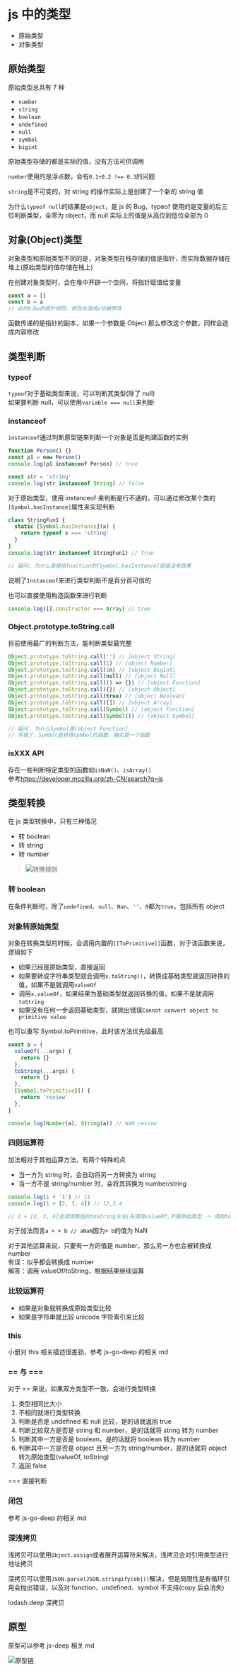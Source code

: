 # js 中的类型

- 原始类型
- 对象类型

## 原始类型

原始类型总共有 7 种

- `number`
- `string`
- `boolean`
- `undefined`
- `null`
- `symbol`
- `bigint`

原始类型存储的都是实际的值，没有方法可供调用

`number`使用的是浮点数，会有`0.1+0.2 !== 0.3`的问题

`string`是不可变的，对 string 的操作实际上是创建了一个新的 string 值

为什么`typeof null`的结果是`object`，是 js 的 Bug，typeof 使用的是变量的后三位判断类型，全零为 object，而 null 实际上的值是从高位到低位全部为 0

## 对象(Object)类型

对象类型和原始类型不同的是，对象类型在栈存储的值是指针，而实际数据存储在堆上(原始类型的值存储在栈上)

在创建对象类型时，会在堆中开辟一个空间，将指针赋值给变量

```javascript
const a = []
const b = a
// 此时b与a的指针相同，修改会造成a也被修改
```

函数传递的是指针的副本，如果一个参数是 Object 那么修改这个参数，同样会造成内容修改

## 类型判断

### typeof

`typeof`对于基础类型来说，可以判断其类型(除了 null)  
如果要判断 null，可以使用`variable === null`来判断

### instanceof

`instanceof`通过判断原型链来判断一个对象是否是构建函数的实例

```javascript
function Person() {}
const p1 = new Person()
console.log(p1 instanceof Person) // true

const str = 'string'
console.log(str instanceof String) // false
```

对于原始类型，使用 instanceof 来判断是行不通的，可以通过修改某个类的`[Symbol.hasInstance]`属性来实现判断

```javascript
class StringFun1 {
  static [Symbol.hasInstance](x) {
    return typeof x === 'string'
  }
}
console.log(str instanceof StringFun1) // true

// 疑问: 为什么直接给function的[Symbol.hasInstance]赋值没有效果
```

说明了`Instanceof`来进行类型判断不是百分百可信的

也可以直接使用构造函数来进行判断

```javascript
console.log([].constructor === Array) // true
```

### Object.prototype.toString.call

目前使用最广的判断方法，能判断类型最完整

```javascript
Object.prototype.toString.call('') // [object String]
Object.prototype.toString.call(1) // [object Number]
Object.prototype.toString.call(1n) // [object BigInt]
Object.prototype.toString.call(null) // [object Null]
Object.prototype.toString.call(() => {}) // [object Function]
Object.prototype.toString.call({}) // [object Object]
Object.prototype.toString.call(true) // [object Boolean]
Object.prototype.toString.call([]) // [object Array]
Object.prototype.toString.call(Symbol) // [object Function]
Object.prototype.toString.call(Symbol()) // [object Symbol]

// 疑问: 为什么Symbol是[object Function]
// 写错了，Symbol是获得symbol的函数，确实是一个函数
```

### isXXX API

存在一些判断特定类型的函数如`isNaN()`、`isArray()`  
参考<https://developer.mozilla.org/zh-CN/search?q=is>

## 类型转换

在 js 类型转换中，只有三种情况

- 转 boolean
- 转 string
- 转 number

> ![转换规则](https://p3-juejin.byteimg.com/tos-cn-i-k3u1fbpfcp/2f95e584fb4f49968527a982041d3e4e~tplv-k3u1fbpfcp-zoom-in-crop-mark:3024:0:0:0.awebp)

### 转 boolean

在条件判断时，除了`undefined`、`null`、`Nan`、`''`、`0`都为`true`，包括所有 object

### 对象转原始类型

对象在转换类型的时候，会调用内置的`[[ToPrimitive]]`函数，对于该函数来说，逻辑如下

- 如果已经是原始类型，直接返回
- 如果要转成字符串类型就会调用`x.toString()`，转换成基础类型就返回转换的值，如果不是就调用`valueOf`
- 调用`x.valueOf`，如果结果为基础类型就返回转换的值，如果不是就调用`toString`
- 如果没有任何一步返回基础类型，就抛出错误`Cannot convert object to primitive value`

也可以重写 Symbol.toPrimitive，此时该方法优先级最高

```javascript
const a = {
  valueOf(...args) {
    return {}
  },
  toString(...args) {
    return {}
  },
  [Symbol.toPrimitive]() {
    return 'review'
  },
}

console.log(Number(a), String(a)) // NaN review
```

### 四则运算符

加法相对于其他运算方法，有两个特殊的点

- 当一方为 string 时，会自动将另一方转换为 string
- 当一方不是 string/number 时，会将其转换为 number/string

```javascript
console.log(1 + '1') // 11
console.log(1 + [2, 3, 4]) // 12,3,4

// 1 + [2, 3, 4]会调用数组的toString方法(先调用valueOf,不是原始类型 -> 调用toString)
```

对于加法而言`a + + b // aNaN`因为`+ b`的值为 NaN

对于其他运算来说，只要有一方的值是 number，那么另一方也会被转换成 number  
有误：似乎都会转换成 number  
解答：调用 valueOf/toString，根据结果继续运算

### 比较运算符

- 如果是对象就转换成原始类型比较
- 如果是字符串就比较 unicode 字符索引来比较

### this

小册对 this 相关描述很差劲，参考 js-go-deep 的相关 md

### == 与 ===

对于 == 来说，如果双方类型不一致，会进行类型转换

1. 类型相同比大小
2. 不相同就进行类型转换
3. 判断是否是 undefined 和 null 比较，是的话就返回 true
4. 判断比较双方是否是 string 和 number，是的话就将 string 转为 number
5. 判断其中一方是否是 boolean，是的话就将 boolean 转为 number
6. 判断其中一方是否是 object 且另一方为 string/number，是的话就将 object 转为原始类型(valueOf, toString)
7. 返回 false

=== 直接判断

### 闭包

参考 js-go-deep 的相关 md

### 深浅拷贝

浅拷贝可以使用`Object.assign`或者展开运算符来解决，浅拷贝会对引用类型进行地址拷贝

深拷贝可以使用`JSON.parse(JSON.stringify(obj))`解决，但是局限性是有循环引用会抛出错误，以及对 function、undefined、symbol 不支持(copy 后会消失)

lodash.deep 深拷贝

## 原型

原型可以参考 js-deep 相关 md

![原型链](https://p3-juejin.byteimg.com/tos-cn-i-k3u1fbpfcp/208272cb722e403491b0cf3cb4f15797~tplv-k3u1fbpfcp-zoom-in-crop-mark:3024:0:0:0.awebp)
